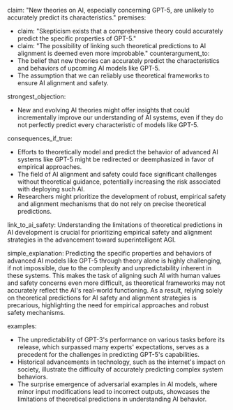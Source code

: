 claim: "New theories on AI, especially concerning GPT-5, are unlikely to accurately predict its characteristics."
premises:
  - claim: "Skepticism exists that a comprehensive theory could accurately predict the specific properties of GPT-5."
  - claim: "The possibility of linking such theoretical predictions to AI alignment is deemed even more improbable."
counterargument_to:
  - The belief that new theories can accurately predict the characteristics and behaviors of upcoming AI models like GPT-5.
  - The assumption that we can reliably use theoretical frameworks to ensure AI alignment and safety.

strongest_objection:
  - New and evolving AI theories might offer insights that could incrementally improve our understanding of AI systems, even if they do not perfectly predict every characteristic of models like GPT-5.

consequences_if_true:
  - Efforts to theoretically model and predict the behavior of advanced AI systems like GPT-5 might be redirected or deemphasized in favor of empirical approaches.
  - The field of AI alignment and safety could face significant challenges without theoretical guidance, potentially increasing the risk associated with deploying such AI.
  - Researchers might prioritize the development of robust, empirical safety and alignment mechanisms that do not rely on precise theoretical predictions.

link_to_ai_safety: Understanding the limitations of theoretical predictions in AI development is crucial for prioritizing empirical safety and alignment strategies in the advancement toward superintelligent AGI.

simple_explanation: Predicting the specific properties and behaviors of advanced AI models like GPT-5 through theory alone is highly challenging, if not impossible, due to the complexity and unpredictability inherent in these systems. This makes the task of aligning such AI with human values and safety concerns even more difficult, as theoretical frameworks may not accurately reflect the AI's real-world functioning. As a result, relying solely on theoretical predictions for AI safety and alignment strategies is precarious, highlighting the need for empirical approaches and robust safety mechanisms.

examples:
  - The unpredictability of GPT-3's performance on various tasks before its release, which surpassed many experts' expectations, serves as a precedent for the challenges in predicting GPT-5's capabilities.
  - Historical advancements in technology, such as the internet's impact on society, illustrate the difficulty of accurately predicting complex system behaviors.
  - The surprise emergence of adversarial examples in AI models, where minor input modifications lead to incorrect outputs, showcases the limitations of theoretical predictions in understanding AI behavior.